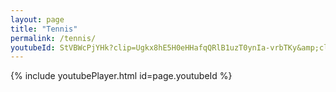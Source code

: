 ```yaml
---
layout: page
title: "Tennis"
permalink: /tennis/
youtubeId: StVBWcPjYHk?clip=Ugkx8hE5H0eHHafqQRlB1uzT0ynIa-vrbTKy&amp;clipt=EJXdFBj1sRg 
---
```


{% include youtubePlayer.html id=page.youtubeId %}

